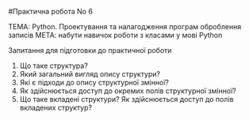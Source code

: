 #Практична робота No 6

ТЕМА: Python. Проектування та налагодження програм оброблення записів
МЕТА: набути навичок роботи з класами у мові Python

Запитання для підготовки до практичної роботи

1. Що таке структура?
2. Який загальний вигляд опису структури?
3. Які є підходи до опису структурної змінної?
4. Як здійснюється доступ до окремих полів структурної змінної?
5. Що таке вкладені структури? Як здійснюється доступ до полів вкладених
структур?
